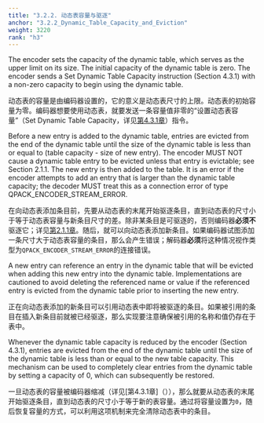 ```yaml
---
title: "3.2.2. 动态表容量与驱逐"
anchor: "3.2.2_Dynamic_Table_Capacity_and_Eviction"
weight: 3220
rank: "h3"
---
```


The encoder sets the capacity of the dynamic table, which serves as the upper limit on its size. The initial capacity of the dynamic table is zero. The encoder sends a Set Dynamic Table Capacity instruction (Section 4.3.1) with a non-zero capacity to begin using the dynamic table.

动态表的容量是由编码器设置的，它的意义是动态表尺寸的上限。动态表的初始容量为零。编码器想要使用动态表，就要发送一条容量值非零的“设置动态表容量”（Set Dynamic Table Capacity，详见[第4.3.1章]()）指令。

Before a new entry is added to the dynamic table, entries are evicted from the end of the dynamic table until the size of the dynamic table is less than or equal to (table capacity - size of new entry). The encoder MUST NOT cause a dynamic table entry to be evicted unless that entry is evictable; see Section 2.1.1. The new entry is then added to the table. It is an error if the encoder attempts to add an entry that is larger than the dynamic table capacity; the decoder MUST treat this as a connection error of type QPACK_ENCODER_STREAM_ERROR.

在向动态表添加条目前，先要从动态表的末尾开始驱逐条目，直到动态表的尺寸小于等于动态表容量与新条目尺寸的差。除非某条目是可驱逐的，否则编码器**必须不**驱逐它；详见[第2.1.1章]()。随后，就可以向动态表添加新条目。如果编码器试图添加一条尺寸大于动态表容量的条目，那么会产生错误；解码器**必须**将这种情况视作类型为`QPACK_ENCODER_STREAM_ERROR`的连接错误。

A new entry can reference an entry in the dynamic table that will be evicted when adding this new entry into the dynamic table. Implementations are cautioned to avoid deleting the referenced name or value if the referenced entry is evicted from the dynamic table prior to inserting the new entry.

正在向动态表添加的新条目可以引用动态表中即将被驱逐的条目。如果被引用的条目在插入新条目前就被已经驱逐，那么实现要注意确保被引用的名称和值仍存在于表中。

Whenever the dynamic table capacity is reduced by the encoder (Section 4.3.1), entries are evicted from the end of the dynamic table until the size of the dynamic table is less than or equal to the new table capacity. This mechanism can be used to completely clear entries from the dynamic table by setting a capacity of 0, which can subsequently be restored.

一旦动态表的容量被编码器缩减（详见[第4.3.1章]（）），那么就要从动态表的末尾开始驱逐条目，直到动态表的尺寸小于等于新的表容量。通过将容量设置为`0`，随后恢复容量的方式，可以利用这项机制来完全清除动态表中的条目。

